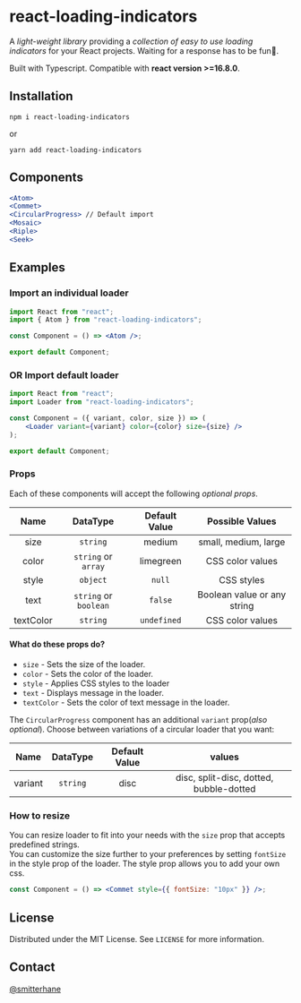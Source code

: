 # react-loading-indicators

A _light-weight library_ providing a _collection of easy to use loading indicators_ for your React projects. Waiting for a response has to be fun🥳.

Built with Typescript. Compatible with **react version >=16.8.0**.

## Installation

```
npm i react-loading-indicators
```

or

```
yarn add react-loading-indicators
```

## Components

```jsx
<Atom>
<Commet>
<CircularProgress> // Default import
<Mosaic>
<Riple>
<Seek>

```

## Examples

### Import an individual loader

```jsx
import React from "react";
import { Atom } from "react-loading-indicators";

const Component = () => <Atom />;

export default Component;
```

### OR Import default loader

```jsx
import React from "react";
import Loader from "react-loading-indicators";

const Component = ({ variant, color, size }) => (
	<Loader variant={variant} color={color} size={size} />
);

export default Component;
```

### Props

Each of these components will accept the following _optional props_.

|   Name    |       DataType        | Default Value |       Possible Values       |
| :-------: | :-------------------: | :-----------: | :-------------------------: |
|   size    |       `string`        |    medium     |    small, medium, large     |
|   color   |  `string` or `array`  |   limegreen   |      CSS color values       |
|   style   |       `object`        |    `null`     |         CSS styles          |
|   text    | `string` or `boolean` |    `false`    | Boolean value or any string |
| textColor |       `string`        |  `undefined`  |      CSS color values       |

#### What do these props do?

- `size` - Sets the size of the loader.
- `color` - Sets the color of the loader.
- `style` - Applies CSS styles to the loader
- `text` - Displays message in the loader.
- `textColor` - Sets the color of text message in the loader.

The `CircularProgress` component has an additional `variant` prop(_also optional_). Choose between variations of a circular loader that you want:

|  Name   | DataType | Default Value |                 values                  |
| :-----: | :------: | :-----------: | :-------------------------------------: |
| variant | `string` |     disc      | disc, split-disc, dotted, bubble-dotted |

### How to resize

You can resize loader to fit into your needs with the `size` prop that accepts predefined strings.<br>
You can customize the size further to your preferences by setting `fontSize` in the style prop of the loader. The style prop allows you to add your own css.

```jsx
const Component = () => <Commet style={{ fontSize: "10px" }} />;
```

## License

Distributed under the MIT License. See `LICENSE` for more information.

## Contact

[@smitterhane](https://twitter.com/smitterhane)
